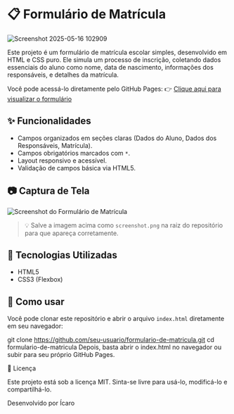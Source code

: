 # 📋 Formulário de Matrícula

![Screenshot 2025-05-16 102909](https://github.com/user-attachments/assets/9ca994e9-e71c-4ee4-b4cd-21bfd681d152)

Este projeto é um formulário de matrícula escolar simples, desenvolvido em HTML e CSS puro. Ele simula um processo de inscrição, coletando dados essenciais do aluno como nome, data de nascimento, informações dos responsáveis, e detalhes da matrícula.

Você pode acessá-lo diretamente pelo GitHub Pages:
👉 [Clique aqui para visualizar o formulário](https://icarofurlaneto.github.io/formulario-de-matricula/)

## ✨ Funcionalidades

- Campos organizados em seções claras (Dados do Aluno, Dados dos Responsáveis, Matrícula).
- Campos obrigatórios marcados com `*`.
- Layout responsivo e acessível.
- Validação de campos básica via HTML5.

## 📷 Captura de Tela

![Screenshot do Formulário de Matrícula](screenshot.png)

> 💡 Salve a imagem acima como `screenshot.png` na raiz do repositório para que apareça corretamente.

## 🚀 Tecnologias Utilizadas

- HTML5
- CSS3 (Flexbox)

## 📁 Como usar

Você pode clonar este repositório e abrir o arquivo `index.html` diretamente em seu navegador:

git clone https://github.com/seu-usuario/formulario-de-matricula.git
cd formulario-de-matricula
Depois, basta abrir o index.html no navegador ou subir para seu próprio GitHub Pages.


📄 Licença

Este projeto está sob a licença MIT. Sinta-se livre para usá-lo, modificá-lo e compartilhá-lo.

Desenvolvido por Ícaro
